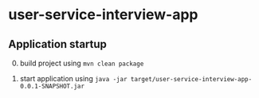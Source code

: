 # user-service-interview-app

## Application startup
0. build project using `mvn clean package`

0. start application using `java -jar target/user-service-interview-app-0.0.1-SNAPSHOT.jar`